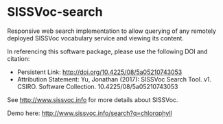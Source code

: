 # SISSVoc-search

Responsive web search implementation to allow querying of any remotely deployed SISSVoc vocabulary service and viewing its content.

In referencing this software package, please use the following DOI and citation:

* Persistent Link: http://doi.org/10.4225/08/5a05210743053 
* Attribution Statement: Yu, Jonathan (2017): SISSVoc Search Tool. v1. CSIRO. Software Collection. 10.4225/08/5a05210743053

See http://www.sissvoc.info for more details about SISSVoc.

Demo here: http://www.sissvoc.info/search?q=chlorophyll
